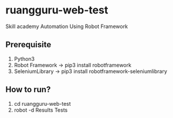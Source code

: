 # ruangguru-web-test
Skill academy Automation Using Robot Framework

## Prerequisite
1. Python3
2. Robot Framework -> pip3 install robotframework
3. SeleniumLibrary -> pip3 install robotframework-seleniumlibrary

## How to run?
1. cd ruangguru-web-test
3. robot -d Results Tests